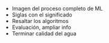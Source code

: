 - Imagen del proceso completo de ML
- Siglas con el significado
- Resaltar los algoritmos
- Evaluación, ampliar info
- Terminar calidad del agua